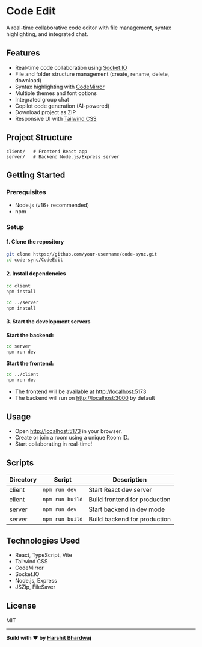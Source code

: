# Code Edit

A real-time collaborative code editor with file management, syntax highlighting, and integrated chat.

## Features

- Real-time code collaboration using [Socket.IO](https://socket.io/)
- File and folder structure management (create, rename, delete, download)
- Syntax highlighting with [CodeMirror](https://codemirror.net/)
- Multiple themes and font options
- Integrated group chat
- Copilot code generation (AI-powered)
- Download project as ZIP
- Responsive UI with [Tailwind CSS](https://tailwindcss.com/)

## Project Structure

```
client/   # Frontend React app
server/   # Backend Node.js/Express server
```

## Getting Started

### Prerequisites

- Node.js (v16+ recommended)
- npm

### Setup

#### 1. Clone the repository

```sh
git clone https://github.com/your-username/code-sync.git
cd code-sync/CodeEdit
```

#### 2. Install dependencies

```sh
cd client
npm install

cd ../server
npm install
```

#### 3. Start the development servers

**Start the backend:**

```sh
cd server
npm run dev
```

**Start the frontend:**

```sh
cd ../client
npm run dev
```

- The frontend will be available at [http://localhost:5173](http://localhost:5173)
- The backend will run on [http://localhost:3000](http://localhost:3000) by default

## Usage

- Open [http://localhost:5173](http://localhost:5173) in your browser.
- Create or join a room using a unique Room ID.
- Start collaborating in real-time!

## Scripts

| Directory | Script         | Description                  |
|-----------|---------------|------------------------------|
| client    | `npm run dev` | Start React dev server       |
| client    | `npm run build` | Build frontend for production |
| server    | `npm run dev` | Start backend in dev mode    |
| server    | `npm run build` | Build backend for production  |

## Technologies Used

- React, TypeScript, Vite
- Tailwind CSS
- CodeMirror
- Socket.IO
- Node.js, Express
- JSZip, FileSaver

## License

MIT

---

**Build with ❤️ by [Harshit Bhardwaj](https://github.com/bharshit63880)**
